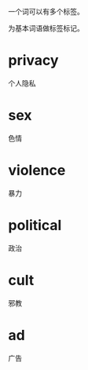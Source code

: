 一个词可以有多个标签。

为基本词语做标签标记。

# privacy

个人隐私

# sex

色情

# violence

暴力

# political

政治

# cult

邪教

# ad

广告
